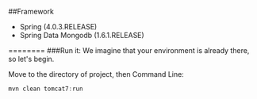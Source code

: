 ##Framework

* Spring (4.0.3.RELEASE)
* Spring Data Mongodb (1.6.1.RELEASE)

========
###Run it:
We imagine that your environment is already there, so let's begin.

Move to the directory of project, then
Command Line:
```javascript
mvn clean tomcat7:run
```